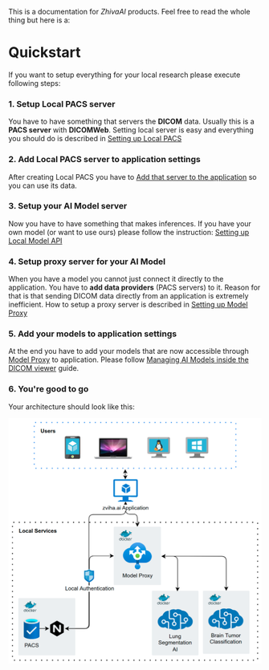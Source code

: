 This is a documentation for _ZhivaAI_ products. Feel free to read the whole thing but here is a:

# Quickstart

If you want to setup everything for your local research please execute following steps:

### 1. Setup Local PACS server

You have to have something that servers the __DICOM__ data. Usually this is a __PACS server__ with __DICOMWeb__. Setting local server is easy and everything you should do is described in [Setting up Local PACS](/latest/setting-up-local-pacs)

### 2. Add Local PACS server to application settings

After creating Local PACS you have to [Add that server to the application](/latest/managing-servers-inside-the-dicom-viewer) so you can use its data.

### 3. Setup your AI Model server

Now you have to have something that makes inferences. If you have your own model (or want to use ours) please follow the instruction: [Setting up Local Model API](/latest/setting-up-local-model-api)

### 4. Setup proxy server for your AI Model

When you have a model you cannot just connect it directly to the application. You have to __add data providers__ (PACS servers) to it. Reason for that is that sending DICOM data directly from an application is extremely inefficient. How to setup a proxy server is described in [Setting up Model Proxy](/latest/setting-up-model-proxy)

### 5. Add your models to application settings

At the end you have to add your models that are now accessible through [Model Proxy](/latest/setting-up-model-proxy) to application. Please follow [Managing AI Models inside the DICOM viewer](/latest/managing-ai-models-inside-the-dicom-viewer) guide.

### 6. You're good to go

Your architecture should look like this:

![local architecture](/local_architecture.png)